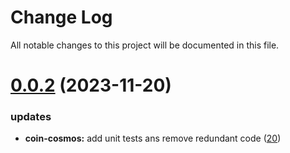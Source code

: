 
# Change Log

All notable changes to this project will be documented in this file.

# [0.0.2](https://github.com/okx/go-wallet-sdk) (2023-11-20)

### updates

- **coin-cosmos:** add unit tests ans remove redundant code ([20](https://github.com/okx/go-wallet-sdk/pull/20))
